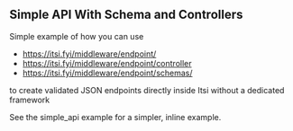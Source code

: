 ## Simple API With Schema and Controllers
Simple example of how you can use

* https://itsi.fyi/middleware/endpoint/
* https://itsi.fyi/middleware/endpoint/controller
* https://itsi.fyi/middleware/endpoint/schemas/

to create validated JSON endpoints directly inside Itsi without a dedicated framework

See the simple_api example for a simpler, inline example.

